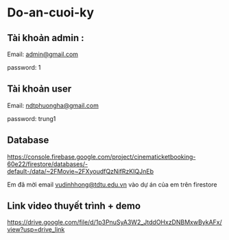 # Do-an-cuoi-ky
## Tài khoản admin :
Email: admin@gmail.com

password: 1

## Tài khoản user 
Email: ndtphuongha@gmail.com

password: trung1






## Database
https://console.firebase.google.com/project/cinematicketbooking-60e22/firestore/databases/-default-/data/~2FMovie~2FXyoudfQzNifRzKIQJnEb

Em đã mời email vudinhhong@tdtu.edu.vn vào dự án của em trên firestore

## Link video thuyết trình + demo
https://drive.google.com/file/d/1p3PnuSyA3W2_JtddOHxzDNBMxwBykAFx/view?usp=drive_link


